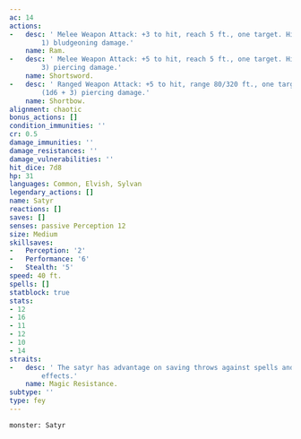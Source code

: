 ```yaml
---
ac: 14
actions:
-   desc: ' Melee Weapon Attack: +3 to hit, reach 5 ft., one target. Hit: 6 (2d4 +
        1) bludgeoning damage.'
    name: Ram.
-   desc: ' Melee Weapon Attack: +5 to hit, reach 5 ft., one target. Hit: 6 (1d6 +
        3) piercing damage.'
    name: Shortsword.
-   desc: ' Ranged Weapon Attack: +5 to hit, range 80/320 ft., one target. Hit: 6
        (1d6 + 3) piercing damage.'
    name: Shortbow.
alignment: chaotic
bonus_actions: []
condition_immunities: ''
cr: 0.5
damage_immunities: ''
damage_resistances: ''
damage_vulnerabilities: ''
hit_dice: 7d8
hp: 31
languages: Common, Elvish, Sylvan
legendary_actions: []
name: Satyr
reactions: []
saves: []
senses: passive Perception 12
size: Medium
skillsaves:
-   Perception: '2'
-   Performance: '6'
-   Stealth: '5'
speed: 40 ft.
spells: []
statblock: true
stats:
- 12
- 16
- 11
- 12
- 10
- 14
straits:
-   desc: ' The satyr has advantage on saving throws against spells and other magical
        effects.'
    name: Magic Resistance.
subtype: ''
type: fey
---
```

```statblock
monster: Satyr
```